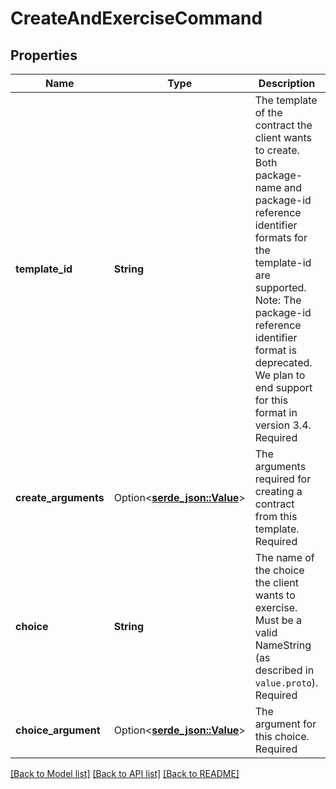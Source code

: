 # CreateAndExerciseCommand

## Properties

Name | Type | Description | Notes
------------ | ------------- | ------------- | -------------
**template_id** | **String** | The template of the contract the client wants to create. Both package-name and package-id reference identifier formats for the template-id are supported. Note: The package-id reference identifier format is deprecated. We plan to end support for this format in version 3.4.  Required | 
**create_arguments** | Option<[**serde_json::Value**](.md)> | The arguments required for creating a contract from this template. Required | 
**choice** | **String** | The name of the choice the client wants to exercise. Must be a valid NameString (as described in ``value.proto``). Required | 
**choice_argument** | Option<[**serde_json::Value**](.md)> | The argument for this choice. Required | 

[[Back to Model list]](../README.md#documentation-for-models) [[Back to API list]](../README.md#documentation-for-api-endpoints) [[Back to README]](../README.md)


